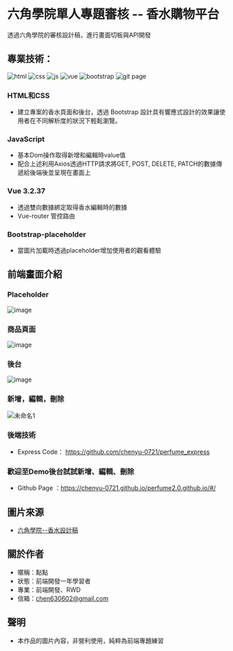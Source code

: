 # 六角學院單人專題審核 -- 香水購物平台 

透過六角學院的審核設計稿，進行畫面切板與API開發

## 專業技術：
![html](https://github.com/chenyu-0721/monster.github.io/assets/59197038/e8a5f4c7-4419-4697-8838-87f6666a9af6)
![css](https://github.com/chenyu-0721/monster.github.io/assets/59197038/8903a514-6d7f-428d-897d-fa229dc34627)
![js](https://github.com/chenyu-0721/monster.github.io/assets/59197038/39419656-8228-4425-a14f-d5b905761dba)
![vue](https://github.com/chenyu-0721/monster.github.io/assets/59197038/58c05753-168c-4ec1-a4cf-09f47455f91c)
![bootstrap](https://github.com/chenyu-0721/perfume2.0.github.io/assets/59197038/f1fbda3e-1820-493d-8227-c70946290c35)
![git page](https://github.com/chenyu-0721/perfume2.0.github.io/assets/59197038/3f5efefb-1738-4a5f-9eda-69de410fd314)

### HTML和CSS
- 建立專案的香水頁面和後台，透過 Bootstrap 設計具有響應式設計的效果讓使用者在不同解析度的狀況下輕鬆瀏覽。

### JavaScript
- 基本Dom操作取得新增和編輯時value值
- 配合上述利用Axios透過HTTP請求將GET, POST, DELETE, PATCH的數據傳遞給後端後並呈現在畫面上

### Vue 3.2.37
- 透過雙向數據綁定取得香水編輯時的數據
- Vue-router 管控路由

### Bootstrap-placeholder
- 當圖片加載時透過placeholder增加使用者的觀看體驗

## 前端畫面介紹
### Placeholder
![image](https://github.com/chenyu-0721/perfume2.0.github.io/assets/59197038/d4f88aee-062a-499b-bd65-c3ef30d96ee7)

### 商品頁面
![image](https://github.com/chenyu-0721/perfume2.0.github.io/assets/59197038/5e94f524-a661-4c62-86f0-0c1ffed70a6c)

### 後台
![image](https://github.com/chenyu-0721/perfume2.0.github.io/assets/59197038/df3150d3-3611-4f86-b58f-b4ba9554db52)

### 新增，編輯，刪除
![未命名1](https://github.com/chenyu-0721/perfume2.0.github.io/assets/59197038/d48e8dc3-f5b4-476a-8f91-a8b92074b873)

### 後端技術
- Express Code： https://github.com/chenyu-0721/perfume_express

### 歡迎至Demo後台試試新增、編輯、刪除
- Github Page ：https://chenyu-0721.github.io/perfume2.0.github.io/#/

## 圖片來源
- [六角學院--香水設計稿](https://xd.adobe.com/view/dc5ebe5c-3e56-4981-a010-158b5ded0e72-890d/screen/5a91b149-daae-4a58-8bee-81e4524aac17/)

## 關於作者
- 暱稱：點點
- 狀態：前端開發一年學習者
- 專業：前端開發、RWD
- 信箱：chen630602@gmail.com

## 聲明
- 本作品的圖片內容，非營利使用，純粹為前端專題練習

